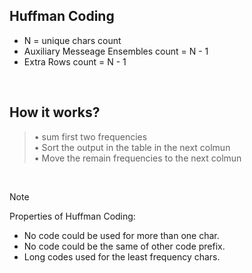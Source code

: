## Huffman Coding
-   N = unique chars count
-   Auxiliary Messeage Ensembles count = N - 1
-   Extra Rows count = N - 1
<br/>

## How it works?
> • sum first two frequencies <br/>
> • Sort the output in the table in the next colmun <br/>
> • Move the remain frequencies to the next colmun 

<br/>

> [!NOTE]
> Properties of Huffman Coding:
> - No code could be used for more than one char.
> - No code could be the same of other code prefix.
> - Long codes used for the least frequency chars.
